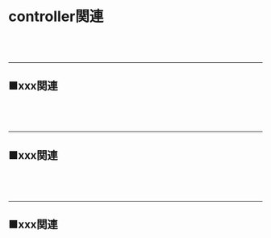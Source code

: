 
# controller関連

　  
　  
- - - 
## ■xxx関連
###
　  
　  
- - - 
## ■xxx関連
###
　  
　  
- - - 
## ■xxx関連

###
